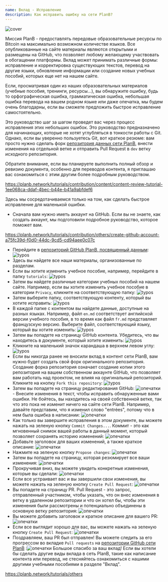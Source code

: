 ```yaml
---
name: Вклад - Исправление
description: Как исправить ошибку на сети PlanB?
---
```

![cover](assets/cover.webp)

Миссия PlanB - предоставлять передовые образовательные ресурсы по Bitcoin на максимально возможном количестве языков. Все опубликованные на сайте материалы являются открытыми и размещены на GitHub, что позволяет любому желающему участвовать в обогащении платформы. Вклад может принимать различные формы: исправление и корректировка существующих текстов, перевод на другие языки, обновление информации или создание новых учебных пособий, которых еще нет на нашем сайте.

Если, просматривая один из наших образовательных материалов (учебные пособия, тренинги, ресурсы...), вы обнаружите ошибку, будь то орфографическая ошибка, грамматическая ошибка, небольшая ошибка перевода на вашем родном языке или даже опечатка, мы будем очень благодарны, если вы сможете предложить быстрое исправление самостоятельно.

Это руководство шаг за шагом проведет вас через процесс исправления этих небольших ошибок. Это руководство предназначено для начинающих, которые не хотят углубляться в тонкости работы с Git. Однако, если вы уверенно пользуетесь Git, вот краткое резюме: вам просто нужно сделать форк [репозитория данных сети PlanB](https://github.com/PlanB-Network/bitcoin-educational-content), внести изменения на отдельной ветке и отправить Pull Request в `dev` ветку исходного репозитория.

Обратите внимание, если вы планируете выполнить полный обзор и ревизию документа, особенно для переводов контента, я приглашаю вас ознакомиться с этим другим более подробным руководством.

https://planb.network/tutorials/contribution/content/content-review-tutorial-1ee068ca-ddaf-4bec-b44e-b41a9abfdef6

 Здесь мы сосредотачиваемся только на том, как сделать быстрое исправление для маленькой ошибки.

- Сначала вам нужно иметь аккаунт на GitHub. Если вы не знаете, как создать аккаунт, мы подготовили подробное руководство, которое поможет вам.

https://planb.network/tutorials/contribution/others/create-github-account-a75fc39d-f0d0-44dc-9cd5-cd94aee0c07c


- Перейдите в [репозиторий GitHub PlanB, посвященный данным](https://github.com/PlanB-Network/bitcoin-educational-content):
![typos](assets/01.webp)
- Здесь вы найдете все наши материалы, организованные по разделам.
- Если вы хотите изменить учебное пособие, например, перейдите в папку `tutorials`:
![typos](assets/02.webp)
- Затем вы найдете различные категории учебных пособий на нашем сайте. Например, если вы хотите изменить учебное пособие в категории `Privacy`, кликните на соответствующую папку:
![typos](assets/03.webp)
- Затем выберите папку, соответствующую контенту, который вы хотите исправить:
![typos](assets/04.webp)
- В каждой папке с контентом вы найдете данные, доступные на разных языках. Например, файл `en.md` соответствует английской версии учебного пособия, в то время как файл `fr.md` представляет французскую версию. Выберите файл, соответствующий языку, который вы хотите изменить: ![typos](assets/05.webp)
- Затем вы попадете на страницу GitHub контента. Убедитесь, что вы находитесь в документе, который хотите изменить: ![typos](assets/06.webp)
- Кликните на маленький значок карандаша в верхнем левом углу: ![typos](assets/07.webp)
- Если вы никогда ранее не вносили вклад в контент сети PlanB, вам нужно будет создать свой форк оригинального репозитория. Создание форка репозитория означает создание копии этого репозитория на вашем собственном аккаунте GitHub, что позволяет вам работать над проектом, не влияя на оригинальный репозиторий. Кликните на кнопку `Fork this repository`: ![typos](assets/08.webp)
- Затем вы попадете на страницу редактирования GitHub: ![опечатки](assets/09.webp) - Внесите изменения в текст, чтобы исправить обнаруженные вами ошибки. Не бойтесь, вы находитесь на своей собственной ветке, так что это пока не изменит ничего на сайте сети PlanB. Например, давайте представим, что я изменил слово "entrées", потому что в нем была ошибка в написании: ![опечатки](assets/10.webp)
- Как только вы завершите исправления в этом документе, вы можете нажать на зеленую кнопку `Commit Changes...`. Коммит - это как мгновенный снимок вашей работы в данный момент, который позволяет сохранять историю изменений: ![опечатки](assets/11.webp)
- Добавьте заголовок для ваших изменений, а также краткое описание: ![опечатки](assets/12.webp)
- Нажмите на зеленую кнопку `Propose changes`: ![опечатки](assets/13.webp)
- Затем вы попадете на страницу, которая резюмирует все ваши изменения: ![опечатки](assets/14.webp)
- Прокручивая вниз, вы можете увидеть конкретные изменения, которые вы сделали: ![опечатки](assets/15.webp)
- Если все устраивает вас и вы завершили свои изменения, вы можете нажать на зеленую кнопку `Create Pull Request`: ![опечатки](assets/16.webp)
- Вы попадете на страницу PR. Pull Request - это запрос, отправленный участником, чтобы указать, что он внес изменения в ветку в удаленном репозитории и что он хотел бы, чтобы эти изменения были рассмотрены и потенциально объединены в основную ветку репозитория: ![опечатки](assets/17.webp)
- Вы можете добавить заголовок и краткое описание для вашего PR: ![опечатки](assets/18.webp)
- Если все выглядит хорошо для вас, вы можете нажать на зеленую кнопку `Create Pull Request`: ![опечатки](assets/19.webp)
- Поздравляем, ваш PR был отправлен! Вы можете следить за его прогрессом во вкладке `Pull requests` на [репозитории GitHub сети PlanB](https://github.com/PlanB-Network/bitcoin-educational-content/pulls) :![опечатки](assets/20.webp)
Большое спасибо за ваш вклад! Если вы хотели бы сделать другие виды вклада в сеть PlanB, такие как написание контента или перевод, не стесняйтесь ознакомиться с нашими другими учебными пособиями в разделе "Вклад".

https://planb.network/tutorials/others



